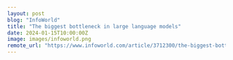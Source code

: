 ```yaml
---
layout: post
blog: "InfoWorld"
title: "The biggest bottleneck in large language models"
date: 2024-01-15T10:00:00Z
image: images/infoworld.png
remote_url: "https://www.infoworld.com/article/3712300/the-biggest-bottleneck-in-a-large-language-model.html#tk.rss_applicationdevelopment"
---
```

